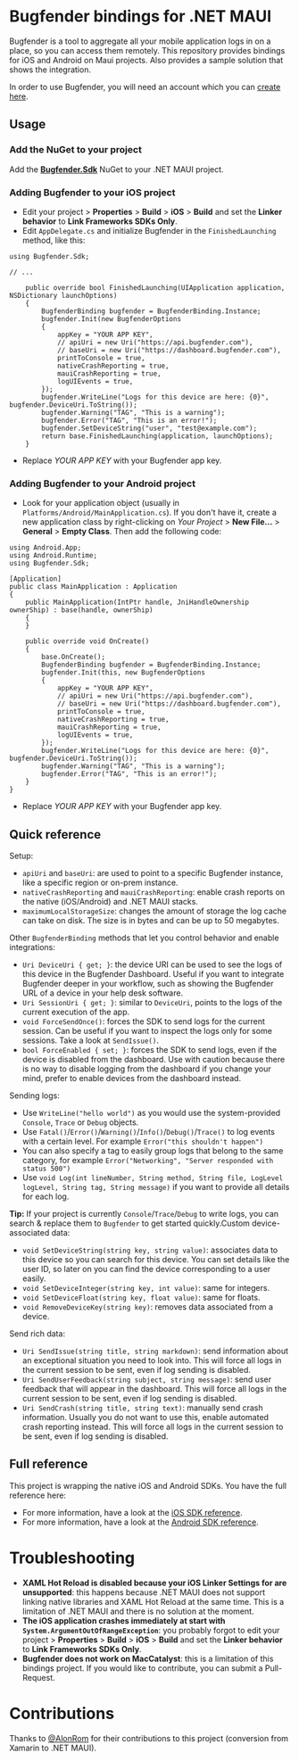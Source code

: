 # Bugfender bindings for .NET MAUI

Bugfender is a tool to aggregate all your mobile application logs in on a place, so you can access them remotely. This repository provides bindings for iOS and Android on Maui projects. Also provides a sample solution that shows the integration.

In order to use Bugfender, you will need an account which you can [create here](https://bugfender.com).

## Usage

### Add the NuGet to your project

Add the [**Bugfender.Sdk**](https://www.nuget.org/packages/Bugfender.Sdk) NuGet to your .NET MAUI project.

### Adding Bugfender to your iOS project

* Edit your project > **Properties** > **Build** > **iOS** > **Build** and set the **Linker behavior** to **Link Frameworks SDKs Only**.
* Edit `AppDelegate.cs` and initialize Bugfender in the `FinishedLaunching` method, like this:

```
using Bugfender.Sdk;

// ...

    public override bool FinishedLaunching(UIApplication application, NSDictionary launchOptions)
    {
        BugfenderBinding bugfender = BugfenderBinding.Instance;
        bugfender.Init(new BugfenderOptions
        {
            appKey = "YOUR APP KEY",
            // apiUri = new Uri("https://api.bugfender.com"),
            // baseUri = new Uri("https://dashboard.bugfender.com"),
            printToConsole = true,
            nativeCrashReporting = true,
            mauiCrashReporting = true,
            logUIEvents = true,
        });
        bugfender.WriteLine("Logs for this device are here: {0}", bugfender.DeviceUri.ToString());
        bugfender.Warning("TAG", "This is a warning");
        bugfender.Error("TAG", "This is an error!");
        bugfender.SetDeviceString("user", "test@example.com");
        return base.FinishedLaunching(application, launchOptions);
    }
```

* Replace *YOUR APP KEY* with your Bugfender app key.

### Adding Bugfender to your Android project

* Look for your application object (usually in `Platforms/Android/MainApplication.cs`). If you don't have it, create a new application class by right-clicking on *Your Project* > **New File...** > **General** > **Empty Class**. Then add the following code:

```
using Android.App;
using Android.Runtime;
using Bugfender.Sdk;

[Application]
public class MainApplication : Application
{
    public MainApplication(IntPtr handle, JniHandleOwnership ownerShip) : base(handle, ownerShip)
    {
    }

	public override void OnCreate()
	{
		base.OnCreate();
		BugfenderBinding bugfender = BugfenderBinding.Instance;
        bugfender.Init(this, new BugfenderOptions
        {
            appKey = "YOUR APP KEY",
            // apiUri = new Uri("https://api.bugfender.com"),
            // baseUri = new Uri("https://dashboard.bugfender.com"),
            printToConsole = true,
            nativeCrashReporting = true,
            mauiCrashReporting = true,
            logUIEvents = true,
        });
		bugfender.WriteLine("Logs for this device are here: {0}", bugfender.DeviceUri.ToString());
		bugfender.Warning("TAG", "This is a warning");
		bugfender.Error("TAG", "This is an error!");
	}
}
```
* Replace *YOUR APP KEY* with your Bugfender app key.

## Quick reference

Setup:

 * `apiUri` and `baseUri`: are used to point to a specific Bugfender instance, like a specific region or on-prem instance.
 * `nativeCrashReporting` and `mauiCrashReporting`: enable crash reports on the native (iOS/Android) and .NET MAUI stacks.
 * `maximumLocalStorageSize`: changes the amount of storage the log cache can take on disk. The size is in bytes and can be up to 50 megabytes.

Other `BugfenderBinding` methods that let you control behavior and enable integrations:

 * `Uri DeviceUri { get; }`: the device URI can be used to see the logs of this device in the Bugfender Dashboard. Useful if you want to integrate Bugfender deeper in your workflow, such as showing the Bugfender URL of a device in your help desk software.
 * `Uri SessionUri { get; }`: similar to `DeviceUri`, points to the logs of the current execution of the app.
 * `void ForceSendOnce()`: forces the SDK to send logs for the current session. Can be useful if you want to inspect the logs only for some sessions. Take a look at `SendIssue()`.
 * `bool ForceEnabled { set; }`: forces the SDK to send logs, even if the device is disabled from the dashboard. Use with caution because there is no way to disable logging from the dashboard if you change your mind, prefer to enable devices from the dashboard instead.

Sending logs:

 * Use `WriteLine("hello world")` as you would use the system-provided `Console`, `Trace` or `Debug` objects.
 * Use `Fatal()`/`Error()`/`Warning()`/`Info()`/`Debug()`/`Trace()` to log events with a certain level. For example `Error("this shouldn't happen")`
 * You can also specify a tag to easily group logs that belong to the same category, for example `Error("Networking", "Server responded with status 500")`
 * Use `void Log(int lineNumber, String method, String file, LogLevel logLevel, String tag, String message)` if you want to provide all details for each log.

**Tip:** If your project is currently `Console`/`Trace`/`Debug` to write logs, you can search & replace them to `Bugfender` to get started quickly.Custom device-associated data:
 * `void SetDeviceString(string key, string value)`: associates data to this device so you can search for this device. You can set details like the user ID, so later on you can find the device corresponding to a user easily.
 * `void SetDeviceInteger(string key, int value)`: same for integers.
 * `void SetDeviceFloat(string key, float value)`: same for floats.
 * `void RemoveDeviceKey(string key)`: removes data associated from a device.

 Send rich data:

 * `Uri SendIssue(string title, string markdown)`: send information about an exceptional situation you need to look into. This will force all logs in the current session to be sent, even if log sending is disabled.
 * `Uri SendUserFeedback(string subject, string message)`: send user feedback that will appear in the dashboard. This will force all logs in the current session to be sent, even if log sending is disabled.
 * `Uri SendCrash(string title, string text)`: manually send crash information. Usually you do not want to use this, enable automated crash reporting instead. This will force all logs in the current session to be sent, even if log sending is disabled.

## Full reference

This project is wrapping the native iOS and Android SDKs. You have the full reference here:

* For more information, have a look at the [iOS SDK reference](https://bugfender.github.io/BugfenderSDK-iOS/).
* For more information, have a look at the [Android SDK reference](http://www.javadoc.io/doc/com.bugfender.sdk/android).


# Troubleshooting

* **XAML Hot Reload is disabled because your iOS Linker Settings for <your app name> are unsupported**: this happens because .NET MAUI does not support linking native libraries and XAML Hot Reload at the same time. This is a limitation of .NET MAUI and there is no solution at the moment.
* **The iOS application crashes immediately at start with `System.ArgumentOutOfRangeException`**: you probably forgot to edit your project > **Properties** > **Build** > **iOS** > **Build** and set the **Linker behavior** to **Link Frameworks SDKs Only**.
* **Bugfender does not work on MacCatalyst**: this is a limitation of this bindings project. If you would like to contribute, you can submit a Pull-Request.

# Contributions

Thanks to [@AlonRom](http://github.com/AlonRom/) for their contributions to this project (conversion from Xamarin to .NET MAUI).